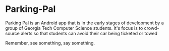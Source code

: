 # Parking-Pal

Parking Pal is an Android app that is in the early stages of development by a group of Georgia Tech Computer Science students. It's focus is to crowd-source alerts so that students can avoid their car being ticketed or towed

Remember, see something, say something.

